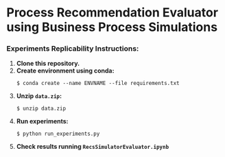 # Process Recommendation Evaluator using Business Process Simulations

### Experiments Replicability Instructions:
<ol>
    <li>
        <strong>Clone this repository.</strong>
    </li>
    <li>
        <strong>Create environment using conda:</strong>
        <pre><code>$ conda create --name ENVNAME --file requirements.txt</code></pre>
    </li>
    <li>
        <strong>Unzip <code>data.zip</code>:</strong>
        <pre><code>$ unzip data.zip</code></pre>
    </li>
    <li>
        <strong>Run experiments:</strong>
        <pre><code>$ python run_experiments.py</code></pre>
    </li>
    <li>
        <strong>Check results running <code>RecsSimulatorEvaluator.ipynb</code></strong>
    </li>
</ol>

